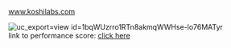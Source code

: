 www.koshilabs.com

![uc_export=view id=1bqWUzrro1RTn8akmqWWHse-lo76MATyr](https://github.com/user-attachments/assets/0bdfa948-0a9a-44f9-a631-1af528b2456d)<br />
link to performance score: [click here](https://pagespeed.web.dev/analysis/https-koshilabs-com/wro0dgd00f?form_factor=desktop)
